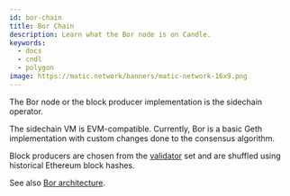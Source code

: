 ```yaml
---
id: bor-chain
title: Bor Chain
description: Learn what the Bor node is on Candle.
keywords:
  - docs
  - cndl
  - polygon
image: https://matic.network/banners/matic-network-16x9.png 
---
```


The Bor node or the block producer implementation is the sidechain operator.

The sidechain VM is EVM-compatible. Currently, Bor is a basic Geth implementation with custom changes done to the consensus algorithm.

Block producers are chosen from the [validator](/docs/validate/glossary#validator) set and are shuffled using historical Ethereum block hashes.

See also [Bor architecture](/docs/contribute/bor/overview).
